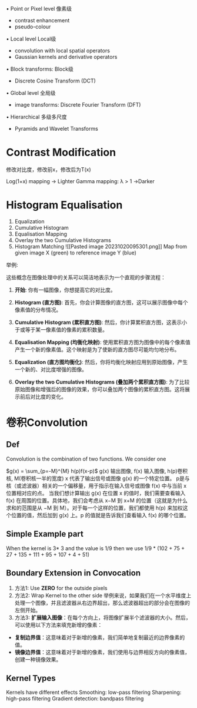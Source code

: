 • Point or Pixel level 像素级
  - contrast enhancement
  - pseudo-colour

• Local level Local级
  - convolution with local spatial operators
  - Gaussian kernels and derivative operators

• Block transforms: Block级
  - Discrete Cosine Transform (DCT)

• Global level 全局级
  - image transforms: Discrete Fourier Transform (DFT)

• Hierarchical 多级多尺度
  - Pyramids and Wavelet Transforms
# Contrast Modification
修改对比度，修改前x，修改后为T(x)

Log(1+x) mapping -> Lighter
Gamma mapping: λ > 1 ->Darker

# Histogram Equalisation

1. Equalization
2. Cumulative Histogram
3. Equalisation Mapping
4. Overlay the two Cumulative Histograms
5. Histogram Matching
![[Pasted image 20231020095301.png]]
Map from given image X (green) to reference image Y (blue)

举例:
  
这些概念在图像处理中的关系可以简洁地表示为一个直观的步骤流程：

1. **开始**: 你有一幅图像，你想提高它的对比度。
    
2. **Histogram (直方图)**: 首先，你会计算图像的直方图，这可以展示图像中每个像素值的分布情况。
    
3. **Cumulative Histogram (累积直方图)**: 然后，你计算累积直方图，这表示小于或等于某一像素值的像素的累积数量。
    
4. **Equalisation Mapping (均衡化映射)**: 使用累积直方图为图像中的每个像素值产生一个新的像素值。这个映射是为了使新的直方图尽可能均匀地分布。
    
5. **Equalization (直方图均衡化)**: 然后，你将均衡化映射应用到原始图像，产生一个新的、对比度增强的图像。
    
6. **Overlay the two Cumulative Histograms (叠加两个累积直方图)**: 为了比较原始图像和增强后的图像的效果，你可以叠加两个图像的累积直方图。这将展示前后对比度的变化。
# 卷积Convolution
## Def

Convolution is the combination of two functions. We consider one 

$g(x) = \sum_{p=-M}^{M} h(p)f(x-p)$
g(x) 输出图像, f(x) 输入图像, h(p)卷积核, M(卷积核一半的宽度)
x 代表了输出信号或图像 g(x) 的一个特定位置。
p是与核（或滤波器）相关的一个偏移量，用于指示在输入信号或图像 f(x) 中与当前 x 位置相对应的点。
当我们想计算输出 g(x) 在位置 x 的值时，我们需要查看输入f(x) 在周围的位置。具体地，我们会考虑从 x−M 到 x+M 的位置（这就是为什么求和的范围是从 −M 到 M）。对于每一个这样的位置，我们都使用 h(p) 来加权这个位置的值，然后加到 g(x) 上。p 的值就是告诉我们查看输入 f(x) 的哪个位置。

## Simple Example part 
When the kernel is 3* 3 and the value is 1/9 then we use 1/9 * (102 + 75 + 27 + 135 + 111 + 95 + 107 + 4 + 51)
## Boundary Extension in Convocation 
1. 方法1: Use **ZERO** for the outside pixels
2. 方法2: Wrap Kernel to the other side 举例来说，如果我们在一个水平维度上处理一个图像，并且滤波器从右边界超出，那么滤波器超出的部分会在图像的左侧开始。
3. 方法3: **扩展输入图像**：在每个方向上，将图像扩展半个滤波器的大小。然后，可以使用以下方法来填充新增的像素：
- **复制边界值**：这意味着对于新增的像素，我们简单地复制最近的边界像素的值。
- **镜像边界值**：这意味着对于新增的像素，我们使用与边界相反方向的像素值，创建一种镜像效果。
## Kernel Types
Kernels have different effects
Smoothing: low-pass filtering
Sharpening: high-pass filtering
Gradient detection: bandpass filtering